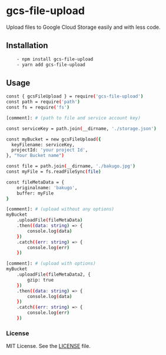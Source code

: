 # gcs-file-upload

Upload files to Google Cloud Storage easily and with less code.

## Installation

```sh
	- npm install gcs-file-upload
	- yarn add gcs-file-upload
```
## Usage

```sh
const { gcsFileUpload } = require('gcs-file-upload')
const path = require('path')
const fs = require('fs')

[comment]: # (path to file and service account key)

const serviceKey = path.join(__dirname, './storage.json')

const myBucket = new gcsFileUpload({
  keyFilename: serviceKey,
  projectId: 'your project Id',
}, "Your Bucket name")

const file = path.join(__dirname, './bakugo.jpg')
const myFile = fs.readFileSync(file)

const fileMetaData = {
	originalname: 'bakugo',
	buffer: myFile
}

[comment]: # (upload without any options)
myBucket
	.uploadFile(fileMetaData)
	.then((data: string) => {
		console.log(data)
	})
	.catch((err: string) => {
		console.log(err)
	})

[comment]: # (upload with options)
myBucket
	.uploadFile(fileMetaData2, {
		gzip: true
	})
	.then((data: string) => {
		console.log(data)
	})
	.catch((err: string) => {
		console.log(err)
	})

```

### License

MIT License. See the [LICENSE](LICENSE) file.
